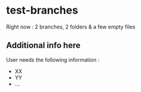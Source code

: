 # test-branches
Right now : 2 branches, 2 folders & a few empty files

## Additional info here
User needs the following information : 
- XX
- YY
- ...
